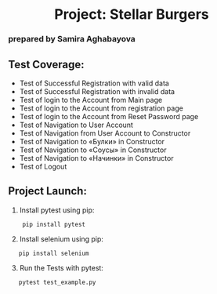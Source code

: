 # <h><center> Project: Stellar Burgers<center></h>


### prepared by Samira Aghabayova


## Test Coverage:

- Test of Successful Registration with valid data
- Test of Successful Registration with invalid data
- Test of login to the Account from Main page
- Test of login to the Account from registration page
- Test of login to the Account from Reset Password page
- Test of Navigation to User Account
- Test of Navigation from User Account to Constructor
- Test of Navigation to «Булки» in Constructor
- Test of Navigation to «Соусы» in Constructor
- Test of Navigation to «Начинки» in Constructor
- Test of Logout

## Project Launch: 

1. Install pytest using pip:
```
    pip install pytest
```
2. Install selenium using pip:

```
   pip install selenium
```
3. Run the Tests with pytest:

```
   pytest test_example.py
```


